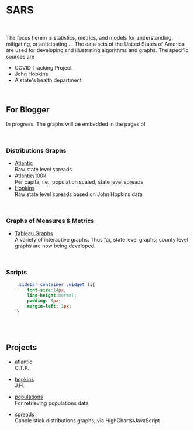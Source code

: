 # SARS

<br>

The focus herein is statistics, metrics, and models for understanding, mitigating, or anticipating ...  The data sets of the United States of America are used for developing and illustrating algorithms and graphs.  The specific sources are

* COVID Tracking Project
* John Hopkins
* A state's health department

<br>

## For Blogger

In progress.  The graphs will be embedded in the pages of

<br>

### Distributions Graphs

* [Atlantic](https://nbviewer.jupyter.org/github/briefings/sars/blob/develop/graphs/spreads/pages/atlantic.html) <br> Raw state level spreads
* [Atlantic/100k](https://nbviewer.jupyter.org/github/briefings/sars/blob/develop/graphs/spreads/pages/atlanticscaled.html) <br> Per capita, i.e., population scaled, state level spreads
* [Hopkins](https://nbviewer.jupyter.org/github/briefings/sars/blob/develop/graphs/spreads/pages/hopkins.html) <br> Raw state level spreads based on John Hopkins data

<br>

### Graphs of Measures & Metrics
* [Tableau Graphs](https://public.tableau.com/profile/c.a.6464#!/) <br> A variety of interactive graphs.  Thus far, state level graphs; county level graphs are now being developed.

<br>

### Scripts

```css
	.sidebar-container .widget li{
		font-size:14px;
		line-height:normal;
		padding: 5px;
		margin-left: 1px;
	}
```

<br>
<br>


## Projects

* [atlantic](./fundamentals/atlantic) <br/> C.T.P.

* [hopkins](./fundamentals/hopkins) <br/> J.H.

* [populations](./fundamentals/populations) <br/> For retrieving populations data

* [spreads](./graphs/spreads) <br/> Candle stick distributions graphs; via HighCharts/JavaScript
